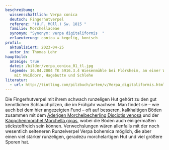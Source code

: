 ```yaml
---
beschreibung:
  wissenschaftlich: Verpa conica
  deutsch: Fingerhutverpel
  referenz: "(O.F. Müll.) Sw. 1815 "
  familie: Morchellaceae
  synonym: "Synonym: verpa digitaliformis  "
  erlaeuterung: conica = kegelig, konisch
profil:
  aktualisiert: 2023-04-25
  autor_in: Thomas Lehr
hauptbild:
  anzeige: true
  datei: /bilder/verpa_conica_01_tl.jpg
  legende: 16.04.2004 TK 5916.3.4 Wiesenmühle bei Flörsheim, an einer Wegböschung
    mit Weißdorn, Hagebutte und Schlehe
literatur:
  - url: http://tintling.com/pilzbuch/arten/v/Verpa_digitaliformis.html
---
```

Die Fingerhutverpel mit ihrem schwach runzeligen Hut gehört zu den gut kenntlichen Schlauchpilzen, die im Frühjahr wachsen. Man findet sie – wie auch bei dem hier angezeigten Fund – oft auf besseren, kalkhaltigen Böden zusammen mit dem [Aderigen Morchelbecherling Disciotis venosa](/pilze/disciotis-venosa-morchelbecherling) und der [Käppchenmorchel Morchella gigas](/pilze/morchella-gigas-käppchenmorchel), wobei die Böden auch einigermaßen stickstoffreich sein können. Verwechslungen wären allenfalls mit der noch wesentlich selteneren Runzelverpel Verpa bohemica möglich, die aber einen viel stärker runzeligen, geradezu morchelartigen Hut und viel größere Sporen hat.